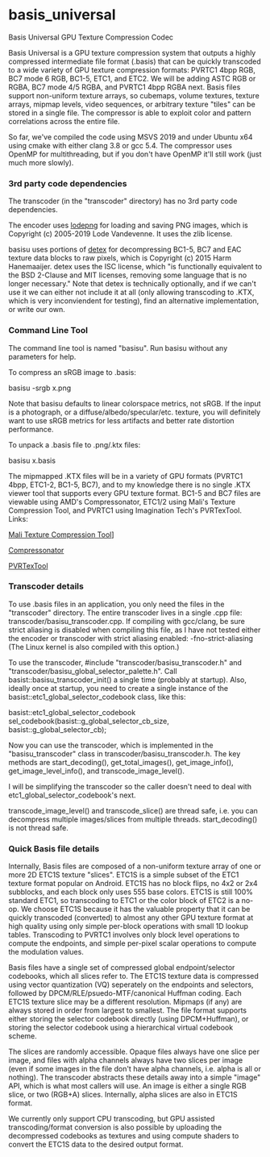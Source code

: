 # basis_universal
Basis Universal GPU Texture Compression Codec

Basis Universal is a GPU texture compression system that outputs a highly compressed intermediate file format (.basis) that can be quickly transcoded to a wide variety of GPU texture compression formats: PVRTC1 4bpp RGB, BC7 mode 6 RGB, BC1-5, ETC1, and ETC2. We will be adding ASTC RGB or RGBA, BC7 mode 4/5 RGBA, and PVRTC1 4bpp RGBA next. Basis files support non-uniform texture arrays, so cubemaps, volume textures, texture arrays, mipmap levels, video sequences, or arbitrary texture "tiles" can be stored in a single file. The compressor is able to exploit color and pattern correlations across the entire file.

So far, we've compiled the code using MSVS 2019 and under Ubuntu x64 using cmake with either clang 3.8 or gcc 5.4. The compressor uses OpenMP for multithreading, but if you don't have OpenMP it'll still work (just much more slowly).

### 3rd party code dependencies

The transcoder (in the "transcoder" directory) has no 3rd party code dependencies.

The encoder uses [lodepng](https://lodev.org/lodepng/) for loading and saving PNG images, which is Copyright (c) 2005-2019 Lode Vandevenne. It uses the zlib license.

basisu uses portions of [detex](https://github.com/hglm/detex) for decompressing BC1-5, BC7 and EAC texture data blocks to raw pixels, which is Copyright (c) 2015 Harm Hanemaaijer. detex uses the ISC license, which "is functionally equivalent to the BSD 2-Clause and MIT licenses, removing some language that is no longer necessary." Note that detex is technically optionally, and if we can't use it we can either not include it at all (only allowing transcoding to .KTX, which is very inconviendent for testing), find an alternative implementation, or write our own.

### Command Line Tool

The command line tool is named "basisu". Run basisu without any parameters for help. 

To compress an sRGB image to .basis:

basisu -srgb x.png

Note that basisu defaults to linear colorspace metrics, not sRGB. If the input is a photograph, or a diffuse/albedo/specular/etc. texture, you will definitely want to use sRGB metrics for less artifacts and better rate distortion performance.

To unpack a .basis file to .png/.ktx files:

basisu x.basis

The mipmapped .KTX files will be in a variety of GPU formats (PVRTC1 4bpp, ETC1-2, BC1-5, BC7), and to my knowledge there is no single .KTX viewer tool that supports every GPU texture format. BC1-5 and BC7 files are viewable using AMD's Compressonator, ETC1/2 using Mali's Texture Compression Tool, and PVRTC1 using Imagination Tech's PVRTexTool. Links:

[Mali Texture Compression Tool](https://duckduckgo.com/?q=mali+texture+compression+tool&atb=v146-1&ia=web)]

[Compressonator](https://gpuopen.com/gaming-product/compressonator/)

[PVRTexTool](https://www.imgtec.com/developers/powervr-sdk-tools/pvrtextool/)

### Transcoder details

To use .basis files in an application, you only need the files in the "transcoder" directory. The entire transcoder lives in a single .cpp file: transcoder/basisu_transcoder.cpp. If compiling with gcc/clang, be sure strict aliasing is disabled when compiling this file, as I have not tested either the encoder or transcoder with strict aliasing enabled: -fno-strict-aliasing (The Linux kernel is also compiled with this option.)

To use the transcoder, #include "transcoder/basisu_transcoder.h" and "transcoder/basisu_global_selector_palette.h". Call basist::basisu_transcoder_init() a single time (probably at startup). Also, ideally once at startup, you need to create a single instance of the basist::etc1_global_selector_codebook class, like this:

basist::etc1_global_selector_codebook sel_codebook(basist::g_global_selector_cb_size, basist::g_global_selector_cb);

Now you can use the transcoder, which is implemented in the "basisu_transcoder" class in transcoder/basisu_transcoder.h. The key methods are start_decoding(), get_total_images(), get_image_info(), get_image_level_info(), and transcode_image_level(). 

I will be simplifying the transcoder so the caller doesn't need to deal with etc1_global_selector_codebook's next.

transcode_image_level() and transcode_slice() are thread safe, i.e. you can decompress multiple images/slices from multiple threads. start_decoding() is not thread safe.

### Quick Basis file details

Internally, Basis files are composed of a non-uniform texture array of one or more 2D ETC1S texture "slices". ETC1S is a simple subset of the ETC1 texture format popular on Android. ETC1S has no block flips, no 4x2 or 2x4 subblocks, and each block only uses 555 base colors. ETC1S is still 100% standard ETC1, so transcoding to ETC1 or the color block of ETC2 is a no-op. We choose ETC1S because it has the valuable property that it can be quickly transcoded (converted) to almost any other GPU texture format at high quality using only simple per-block operations with small 1D lookup tables. Transcoding to PVRTC1 involves only block level operations to compute the endpoints, and simple per-pixel scalar operations to compute the modulation values.

Basis files have a single set of compressed global endpoint/selector codebooks, which all slices refer to. The ETC1S texture data is compressed using vector quantization (VQ) seperately on the endpoints and selectors, followed by DPCM/RLE/psuedo-MTF/canonical Huffman coding. Each ETC1S texture slice may be a different resolution. Mipmaps (if any) are always stored in order from largest to smallest. The file format supports either storing the selector codebook directly (using DPCM+Huffman), or storing the selector codebook using a hierarchical virtual codebook scheme.

The slices are randomly accessible. Opaque files always have one slice per image, and files with alpha channels always have two slices per image (even if some images in the file don't have alpha channels, i.e. alpha is all or nothing). The transcoder abstracts these details away into a simple "image" API, which is what most callers will use. An image is either a single RGB slice, or two (RGB+A) slices. Internally, alpha slices are also in ETC1S format.

We currently only support CPU transcoding, but GPU assisted transcoding/format conversion is also possible by uploading the decompressed codebooks as textures and using compute shaders to convert the ETC1S data to the desired output format.
